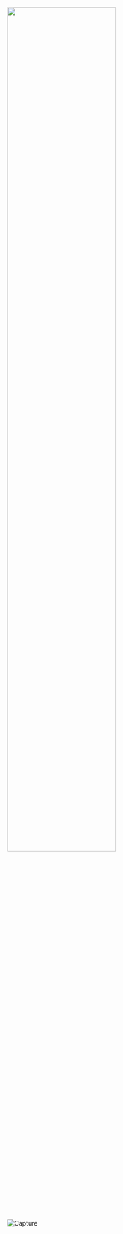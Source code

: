 <img src="https://user-images.githubusercontent.com/128877043/235578999-5a13a47b-3647-4264-9cfd-e4a27813ec50.png" width=70% height=70%>

![Capture](https://user-images.githubusercontent.com/128877043/235619856-6998e976-7f48-42ba-80e6-2a8b0755a084.PNG)

